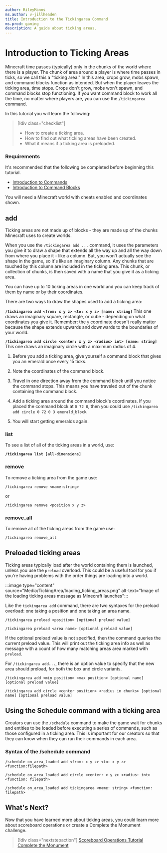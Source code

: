 ```yaml
---
author: RileyManns
ms.author: v-jillheaden
title: Introduction to the Tickingarea Command
ms.prod: gaming
description: A guide about ticking areas.
---
```


# Introduction to Ticking Areas

Minecraft time passes (typically) only in the chunks of the world where there is a player. The chunk of area around a player is where time passes in ticks, so we call this a "ticking area." In this area, crops grow, mobs spawn, and command blocks function as intended. But when the player leaves the ticking area, time stops. Crops don't grow, mobs won't spawn, and command blocks stop functioning. If you want command block to work all the time, no matter where players are, you can use the `/tickingarea` command.

In this tutorial you will learn the following:

> [!div class="checklist"]
>
> - How to create a ticking area.
> - How to find out what ticking areas have been created.
> - What it means if a ticking area is preloaded.

### Requirements

It's recommended that the following be completed before beginning this tutorial.

- [Introduction to Commands](CommandsIntroduction.md)
- [Introduction to Command Blocks](CommandBlocks.md)

You will need a Minecraft world with cheats enabled and coordinates shown.

## add

Ticking areas are not made up of blocks - they are made up of the chunks Minecraft uses to create worlds. 

When you use the `/tickingarea add ...` command, it uses the parameters you give it to draw a shape that extends all the way up and all the way down from where you place it - like a column. But, you won't actually see the shape in the game, so it's like an imaginary column. Any chunks that are touched by this column are included in the ticking area. This chunk, or collection of chunks, is then saved with a name that you give it as a ticking area.

You can have up to 10 ticking areas in one world and you can keep track of them by name or by their coordinates.

There are two ways to draw the shapes used to add a ticking area:

**`/tickingarea add <from: x y z> <to: x y z> [name: string]`**
This one draws an imaginary square, rectangle, or cube - depending on what coordinates you give it. Remember: the `y` coordinate doesn't really matter because the shape extends upwards and downwards to the boundaries of your world.

**`/tickingarea add circle <center: x y z> <radius> int> [name: string]`**
This one draws an imaginary circle with a maximum radius of 4.

1. Before you add a ticking area, give yourself a command block that gives you an emerald once every 15 ticks.

1. Note the coordinates of the command block.

1. Travel in one direction away from the command block until you notice the command stops. This means you have traveled out of the chunk containing the command block.

1. Add a ticking area around the command block's coordinates. If you placed the command block at `0 72 0`, then you could use `/tickingarea add circle 0 72 0 3 emerald_block`.

1. You will start getting emeralds again.

### list

To see a list of all of the ticking areas in a world, use:

**`/tickingarea list [all-dimensions]`**

### remove

To remove a ticking area from the game use:

```
/tickingarea remove <name:string>
```

or

```
/tickingarea remove <position x y z>
```

### remove_all

To remove all of the ticking areas from the game use:

```
/tickingarea remove_all
```

## Preloaded ticking areas

Ticking areas typically load after the world containing them is launched, unless you use the `preload` overload. This could be a useful tool for you if you're having problems with the order things are loading into a world.

:::image type="content" source="Media/TickingArea/loading_ticking_areas.png" alt-text="Image of the loading ticking areas message as Minecraft launches":::

Like the `tickingarea add` command, there are two syntaxes for the preload overload: one taking a position and one taking an area name.

```
/tickingarea preload <position> [optional preload value] 

/tickingarea preload <area name> [optional preload value] 
```

If the optional preload value is not specified, then the command queries the current preload value. This will print out the ticking area info as well as message with a count of how many matching areas area marked with `preload`.

For `/tickingarea add...`, there is an option value to specify that the new area should preload, for both the box and circle variants.

```
/tickingarea add <min position> <max position> [optional name] [optional preload value] 

/tickingarea add circle <center position> <radius in chunks> [optional name] [optional preload value]
```

## Using the Schedule command with a ticking area

Creators can use the `/schedule` command to make the game wait for chunks and entities to be loaded before executing a series of commands, such as those configured in a ticking area. This is important for our creators so that they can know when they can run their commands in each area.

### Syntax of the /schedule command

```
/schedule on_area_loaded add <from: x y z> <to: x y z> <function:filepath> 

/schedule on_area_loaded add circle <center: x y z> <radius: int> <function: filepath> 

/schedule on_area_loaded add tickingarea <name: string> <function: filepath>
```

## What's Next?

Now that you have learned more about ticking areas, you could learn more about scoreboard operations or create a Complete the Monument challenge.

> [!div class="nextstepaction"]
> [Scoreboard Operations Tutorial](ScoreboardOperationsTutorial.md)
> [Complete the Monument](CommandsHowToMakeACTMWorld.md)

